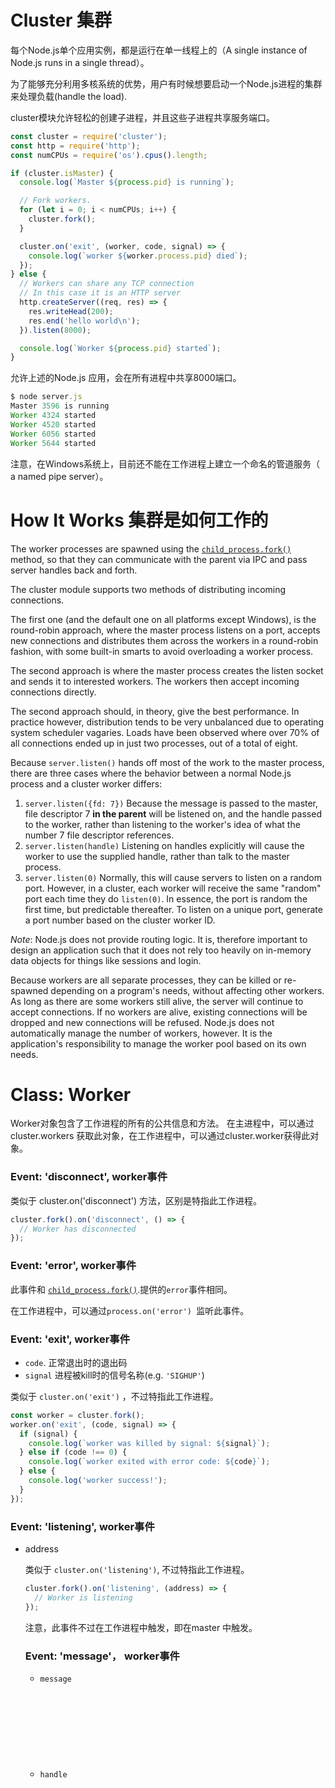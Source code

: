 # Cluster 集群

每个Node.js单个应用实例，都是运行在单一线程上的（A single instance of Node.js runs in a single thread）。

为了能够充分利用多核系统的优势，用户有时候想要启动一个Node.js进程的集群来处理负载(handle the load).

 cluster模块允许轻松的创建子进程，并且这些子进程共享服务端口。

```javascript
const cluster = require('cluster');
const http = require('http');
const numCPUs = require('os').cpus().length;

if (cluster.isMaster) {
  console.log(`Master ${process.pid} is running`);

  // Fork workers.
  for (let i = 0; i < numCPUs; i++) {
    cluster.fork();
  }

  cluster.on('exit', (worker, code, signal) => {
    console.log(`worker ${worker.process.pid} died`);
  });
} else {
  // Workers can share any TCP connection
  // In this case it is an HTTP server
  http.createServer((req, res) => {
    res.writeHead(200);
    res.end('hello world\n');
  }).listen(8000);

  console.log(`Worker ${process.pid} started`);
}
```



允许上述的Node.js 应用，会在所有进程中共享8000端口。

```javascript
$ node server.js
Master 3596 is running
Worker 4324 started
Worker 4520 started
Worker 6056 started
Worker 5644 started
```

注意，在Windows系统上，目前还不能在工作进程上建立一个命名的管道服务（ a named pipe server）。



# How It Works 集群是如何工作的



The worker processes are spawned using the [`child_process.fork()`](https://nodejs.org/dist/latest-v8.x/docs/api/child_process.html#child_process_child_process_fork_modulepath_args_options) method, so that they can communicate with the parent via IPC and pass server handles back and forth.

The cluster module supports two methods of distributing incoming connections.

The first one (and the default one on all platforms except Windows), is the round-robin approach, where the master process listens on a port, accepts new connections and distributes them across the workers in a round-robin fashion, with some built-in smarts to avoid overloading a worker process.

The second approach is where the master process creates the listen socket and sends it to interested workers. The workers then accept incoming connections directly.

The second approach should, in theory, give the best performance. In practice however, distribution tends to be very unbalanced due to operating system scheduler vagaries. Loads have been observed where over 70% of all connections ended up in just two processes, out of a total of eight.

Because `server.listen()` hands off most of the work to the master process, there are three cases where the behavior between a normal Node.js process and a cluster worker differs:



1. `server.listen({fd: 7})` Because the message is passed to the master, file descriptor 7 **in the parent** will be listened on, and the handle passed to the worker, rather than listening to the worker's idea of what the number 7 file descriptor references.
2. `server.listen(handle)` Listening on handles explicitly will cause the worker to use the supplied handle, rather than talk to the master process.
3. `server.listen(0)` Normally, this will cause servers to listen on a random port. However, in a cluster, each worker will receive the same "random" port each time they do `listen(0)`. In essence, the port is random the first time, but predictable thereafter. To listen on a unique port, generate a port number based on the cluster worker ID.



*Note*: Node.js does not provide routing logic. It is, therefore important to design an application such that it does not rely too heavily on in-memory data objects for things like sessions and login.

Because workers are all separate processes, they can be killed or re-spawned depending on a program's needs, without affecting other workers. As long as there are some workers still alive, the server will continue to accept connections. If no workers are alive, existing connections will be dropped and new connections will be refused. Node.js does not automatically manage the number of workers, however. It is the application's responsibility to manage the worker pool based on its own needs.



# Class: Worker

Worker对象包含了工作进程的所有的公共信息和方法。 在主进程中，可以通过cluster.workers 获取此对象，在工作进程中，可以通过cluster.worker获得此对象。



### Event: 'disconnect',   worker事件

类似于 cluster.on('disconnect') 方法，区别是特指此工作进程。

```javascript
cluster.fork().on('disconnect', () => {
  // Worker has disconnected
});
```



### Event: 'error',   worker事件

此事件和 [`child_process.fork()`](https://nodejs.org/dist/latest-v8.x/docs/api/child_process.html#child_process_child_process_fork_modulepath_args_options).提供的`error`事件相同。

在工作进程中，可以通过`process.on('error') `监听此事件。



### Event: 'exit',   worker事件

- `code`<Number>.  正常退出时的退出码
- `signal` <String>  进程被kill时的信号名称(e.g. `'SIGHUP'`)

类似于 `cluster.on('exit')` ，不过特指此工作进程。

```javascript
const worker = cluster.fork();
worker.on('exit', (code, signal) => {
  if (signal) {
    console.log(`worker was killed by signal: ${signal}`);
  } else if (code !== 0) {
    console.log(`worker exited with error code: ${code}`);
  } else {
    console.log('worker success!');
  }
});
```



### Event: 'listening',   worker事件

- address <Object>

类似于 `cluster.on('listening')`, 不过特指此工作进程。



```javascript
cluster.fork().on('listening', (address) => {
  // Worker is listening
});
```

注意，此事件不过在工作进程中触发，即在master 中触发。



### Event: 'message'， worker事件

- `message` <Object>
- `handle` <Object>|<undefined>

类似于 `cluster.on('message')`, 不过特指此工作进程。

在工作进程中，可以使用`process.on('message')` 监听此事件。

参加： [`process` event: `'message'`](https://nodejs.org/dist/latest-v8.x/docs/api/process.html#process_event_message).

如下示例，通过message机制来统计主进程中的请求数。

```javascript
const cluster = require('cluster');
const http = require('http');

if (cluster.isMaster) {

  // Keep track of http requests
  let numReqs = 0;
  setInterval(() => {
    console.log(`numReqs = ${numReqs}`);
  }, 1000);

  // Count requests
  function messageHandler(msg) {
    if (msg.cmd && msg.cmd === 'notifyRequest') {
      numReqs += 1;
    }
  }

  // Start workers and listen for messages containing notifyRequest
  const numCPUs = require('os').cpus().length;
  for (let i = 0; i < numCPUs; i++) {
    cluster.fork();
  }

  for (const id in cluster.workers) {
    cluster.workers[id].on('message', messageHandler);
  }

} else {

  // Worker processes have a http server.
  http.Server((req, res) => {
    res.writeHead(200);
    res.end('hello world\n');

    // notify master about the request
    process.send({ cmd: 'notifyRequest' });
  }).listen(8000);
}
```



###  Event: 'online', worker事件



类似于 `cluster.on('online')` ，不过特指此工作进程。

```javascript
cluster.fork().on('online', () => {
  // Worker is online
});
```

注意，此事件不过在工作进程中触发，即在master 中触发。



### worker.disconnect()

- Returns: <Worker> 返回`worker`.的引用


在工作进程中，调用此函数，会关闭所有的服务(servers) 。当这些服务的`close`事件执行后，会断开IPC 管道(channel).



在主进程中，一个内部的消息会发送到工作进程，使其调用调用自身的`.disconnect()` 方法。

这样， `.exitedAfterDisconnect`  即会设置。



**注意**，当一个服务(server)关闭后，即不会接受新的连接（connections），此时其他正在监听的工作进程可以继续接受连接。



已经存在的连接，可以正常关闭。当所有连接都不存在后，IPC 管道即会关闭，工作进程会优雅地死亡，具体参见： [`server.close()`](https://nodejs.org/dist/latest-v8.x/docs/api/net.html#net_event_close)



以上只会应用于服务端的连接（server connections），对于客户端的连接（client connections ），工作进程不会主动关闭。disconnect 在退出前并不会等待其关闭.



**注意：**在工作进程中，还存在`process.disconnect` 方法，和此方法并不是同一个。参见： [`disconnect`](https://nodejs.org/dist/latest-v8.x/docs/api/child_process.html#child_process_child_disconnect).

因为服务端的连接长期存在，可能会阻塞工作进程的连接。可以通过发送消息的方式，让应用采取一定的动作进行关闭。也可以通过设置一个超时的方式(implement a timeout)，如果一段时间后，`disconnect`事件还没有触发，可以kill掉工作进程。

示例如下：

```javascript
if (cluster.isMaster) {
  const worker = cluster.fork();
  let timeout;

  worker.on('listening', (address) => {
    worker.send('shutdown');
    worker.disconnect();
    timeout = setTimeout(() => {
      worker.kill();
    }, 2000);
  });

  worker.on('disconnect', () => {
    clearTimeout(timeout);
  });

} else if (cluster.isWorker) {
  const net = require('net');
  const server = net.createServer((socket) => {
    // connections never end
  });

  server.listen(8000);

  process.on('message', (msg) => {
    if (msg === 'shutdown') {
      // initiate graceful close of any connections to server
    }
  });
}
```



### worker.exitedAfterDisconnect

- <boolean>

通过调研.kill()或.disconnect()方法，可以设置此值，在此之前，为undefined。

通过**worker.exitedAfterDisconnect**  返回的boolean值，可以区分进程时主动退出还是意外退出。主进程（master）可以据此值选择是否重新创建（respawn） 新的进程。

**示例：**

```javascript
cluster.on('exit', (worker, code, signal) => {
  if (worker.exitedAfterDisconnect === true) {
    console.log('Oh, it was just voluntary – no need to worry');
  }
});

// kill worker
worker.kill();


```



### worker.id

- <Number>

每个新创建的工作进程，都有唯一的id，并存储在worker.id中。

在工作进程的活动时，此id可以作为cluster.workers中的索引。



### worker.isConnected()

当工作进程通过IPC通过连接到主进程是，此函数返回true，否则返回false。

工作进程（worker）在创建后，会连接到主进程（master），当disconnect事件发送后，才会断开连接。



### worker.isDead()

当工作进程被终止时，不管是主动退出，还是通过signal终止，此函数返回true。否则返回false



### worker.kill([signal='SIGTERM'])

- `signal` <String> 发送给工作进程的终止信号的名称。



此方法（函数）会kill工作进程。 在主进程中，通过断开与worker.process的连接，一旦连接断开，通过signal kill工作进程。 在工作进程中，通过断开与管道的连接，可以退出（退出码为0）。

调用此方法后，将会设置`worker.exitedAfterDisconnect`

为了向后兼容，此方法还有一个别名：`worker.destroy()`

注意，在工作进程中，也有一个`process.kill()`方法.



### worker.process

- <ChildProcess>

所有工作进程，底层都是通过`child_process.fork()`创建的，此函数的返回对象即存储在**.process**中，在工作进程中，process是全局对象（master中使用worker.process）。

参见： [Child Process module](https://nodejs.org/dist/latest-v8.x/docs/api/child_process.html#child_process_child_process_fork_modulepath_args_options)

注意：当process的`disconnect`事件发生时，并且worker.exitedAfterDisconnect的值不为true时，工作进程会调用process.exit(0)优雅的退出。 这样可以避免连接意外断开。



### worker.send(message [, sendHandle]，[, callback])

- `message`<Object>
- `sendHandle` <Handle>
- `callback`<Function>
- Returns: Boolean

向工作进程或主进程发送消息，或者发送一个handle(可选的)。

如果是主进程，可以向指定的worker发送消息，等同于 [`ChildProcess.send()`](https://nodejs.org/dist/latest-v8.x/docs/api/child_process.html#child_process_child_send_message_sendhandle_options_callback).

如果是工作进程，可以向master发送消息，等同于`process.send()`.

下面示例中，主进程中向工作进程发送消息，工作进程监听到此消息后，将此消息返回给主进程。



```javascript
if (cluster.isMaster) {
  const worker = cluster.fork();
  worker.send('hi there');

} else if (cluster.isWorker) {
  process.on('message', (msg) => {
    process.send(msg);
  });
}
```



# Event: 'disconnect'，  cluster事件

- worker <cluster.Worker>

 
  **工作进程**的IPC管道断开时触发。当工作进程优雅的退出，被kill，或者手工断开（例如调用 worker.disconnect方法）时发生。

  disconnect和exit事件之间可能会有延迟，这些事件常用来检查进程在清理过程中卡住(stuck:卡住，动不了)，或者是否有长连接。

  ```javascript
  cluster.on('disconnect', (worker) => {
    console.log(`The worker #${worker.id} has disconnected`);
  });
  ```



# Event: 'exit'，  cluster事件

- worker： <cluster.Worker>

- code：正常退出时候的退出码

- signal：进程被killed时候的信号名称（例如：'SIGHUP'）


任何一个工作进程死亡时（例如：kill -9 pid, kill -HUP pid）, 会触发此事件。

可以在回调函数中调用fork()方法重启工作进程。

```javascript
cluster.on('exit', (worker, code, signal) => {
  
  // 当执行kill -9 pid, kill -HUP pid， sinal 为：SIGKILL，SIGHUP
  // 当调用cluster.disconnect()方法是，优雅退出，code为0
  console.log('worker %d died (%s). restarting...',worker.process.pid, signal || code);

  cluster.fork();
});
```

参加：child_process event: 'exit'



# Event: 'fork' , 事件

- worker： <cluster.Worker>


当fork一个新的工作进程时，cluster模块会触发fork事件。 这可以用于记录(log)当前工作经常活动的日志，创建一个自定义超时。

```javascript
const timeouts = [];
function errorMsg() {
  console.error('Something must be wrong with the connection ...');
}

cluster.on('fork', (worker) => {
  //如果2秒之内没有监听到listening事件，提示连接超时。
  timeouts[worker.id] = setTimeout(errorMsg, 2000);
});
cluster.on('listening', (worker, address) => {
  clearTimeout(timeouts[worker.id]);
});
cluster.on('exit', (worker, code, signal) => {
  clearTimeout(timeouts[worker.id]);
  errorMsg();
});
```



# Event: 'listening' ,事件

- `worker` <cluster.Worker>
- `address` <Object>

当在工作进程上调用listen()方法后，listening事件会在服务上(工作进程的)触发，同时主进程的cluster也会触发此事件。

**listening**事件的处理函数有两个参数，`worker`参数包含了工作进程对象，`address`对象包含了如下的连接属性：address，port和addressType。这对于工作进程监听多个地址是非常有用。

示例：

```javascript
cluster.on('listening', (worker, address) => {
  console.log(
    `A worker is now connected to ${address.address}:${address.port}`);
});
```

 `addressType` 的值如下：

- `4` (TCPv4)
- `6` (TCPv6)
- `-1` (unix domain socket)
- `"udp4"` or `"udp6"` (UDP v4 or v6)



# Event: 'message'，事件

- `worker` <cluster.Worker>
- `message` <Object>
- `handle` <Object>|<undefined>



当主进程（master）接收到任何一个工作进程的消息时触发此事件。

参加： [child_process event: 'message'](https://nodejs.org/dist/latest-v8.x/docs/api/child_process.html#child_process_event_message). 

在Node.js v6.0之前，此事件的回调函数只接收`message` 和`handle`两个参数，而不包括`worker`对象，这一点当前文档展示的不一样(contrary to:与…相反)。

如果需要支持老的版本，并且不需要`worder`对象的话, 可以通过检查参数的个数来解决此差异（ work around the discrepancy）。



```javascript
cluster.on('message', (worker, message, handle) => {
  if (arguments.length === 2) {
    handle = message;
    message = worker;
    worker = undefined;
  }
  // ...
});
```



#Event: 'online',事件

- worker： <cluster.Worker>

当fork一个新的工作进程时，该工作进程应该相应一个实时消息（online message）。当master接收到实时消息时，就会触发online事件。online事件与fork事件的区别是，fork事件是工作进程fork时触发，而online事件是工作进程运行时触发。



```javascript
cluster.on('online', (worker) => {
  console.log('Yay, the worker responded after it was forked');
});
```



# Event: 'setup'，事件

- settings <Object>

每次调用setupMaster()方法时，触发此事件。

`settings`对象就是**setupMaster**()方法调用时的`cluster.settings`对象，并且该对象只能用于参考(advisory:咨询，报告)， 因为在单个信号（single tick ?和解 ？)中，**setupMaster**()可以多次调用。

如果对精确性(accuracy)要求高，请使用`cluster.settings`



# cluster.disconnect([callback])

- callback 当所有工作进程断开连接，并且handle都关闭时调用。

可以在 cluster.workers 的每个工作进程中调用`.disconnect()`方法。

当工作进程断开时，所有内部的handle都会关闭，这是如果没有其他的事件等待处理，主进程可以优雅的结束。

此方法可以接受一个可选的回调函数作为参数，当工作进程结束时此回调函数会调用。

#### 此方法只能在主进程中调用。



# cluster.fork([env])



- `env`  以Key/value 的形式为工作进程添加环境变量

- return <cluster.Worker> 返回cluster.Worker


此方法只能在主进程中调用。



# cluster.isMaster

- <boolean>

  如果进程时主进程，则返回true。 这是由 `process.env.NODE_UNIQUE_ID`决定的。 如果`process.env.NODE_UNIQUE_ID` 未定义，则为true



> 译注：process.env.NODE_UNIQUE_ID 是在`cluster.fork()`时添加变量。



# cluster.isWorker

- <boolean>

如果进程不是主进程，则返回true（和cluster.isMaster正好相反）。



# cluster.schedulingPolicy

调度策略，不管是轮询调度的 `cluster.SCHED_RR`，还是由操作系统决定的`cluster.SCHED_NONE`。 

这是一个全局设置，当第一个工作进程被spawned或者调用cluster.setupMaster()时，此设置都会生效。

`SCHED_RR` 是所有操作系统的默认设置，当然除了windows系统。当然，如果libuv 能够有效的分发IOCP handle，并不会产出巨大的性能冲击，windows系统也会变为`SCHED_RR`

`cluster.schedulingPolicy` 可以设置`NODE_CLUSTER_SCHED_POLICY`环境变量。环境变量的有效值包括`rr` 和 `none`。



> 译注：
>
>  linux内核的三种调度方法：
> 1，SCHED_OTHER 分时调度策略，
> 2，SCHED_FIFO实时调度策略，先到先服务
> 3，SCHED_RR实时调度策略，时间片轮转 



# cluster.settings

- Object
  - execArgv：
  - exec：
  - args：
  - silent：
  - stdio：
  - uid：
  - gid：
  - inspectPort：


After calling `.setupMaster()` (or `.fork()`) this settings object will contain the settings, including the default values.

This object is not intended to be changed or set manually.



# cluster.setupMaster([settings])

- settings <Object> 参见： cluster.settings

`setupMaster` 用于改变默认的fork行为。 

一旦调用,  settings 将会传递给`cluster.settings`. 

注意：

- 任何settings 的改变只会影响将要调用的fork()方法，而对当前已经运行的工作进程没有影响。

- 通过`.setupMaster()` 不能设置的唯一属性是传递给fork()的env变量。

-  上述的默认设置只会在第一次调用时生效。 后续调用时，只会使用`cluster.setupMaster()` 

  调用时的当前值。


示例：

```javascript
const cluster = require('cluster');
cluster.setupMaster({
  exec: 'worker.js',
  args: ['--use', 'https'],
  silent: true
});
cluster.fork(); // https worker
cluster.setupMaster({
  exec: 'worker.js',
  args: ['--use', 'http']
});
cluster.fork(); // http worker
```

此方法只能在主进程中调用。


# cluster.worker

- Object

当前工作进程对象的引用。在主进程中无效。

```javascript
const cluster = require('cluster');
const http = require('http');
const numCPUs = require('os').cpus().length;

if (cluster.isMaster) { 
  // Fork workers.
  for (let i = 0; i < numCPUs; i++) {
    const worker = cluster.fork();   
  }
} else {

  http.createServer((req, res) => {
    res.writeHead(200);
    res.end('hello world\n');    
    // console.log(cluster.worker);// Worker{}
    console.log(`I am worker #${cluster.worker.id}`);
  }).listen(8000);
}

// 依次执行四次 curl http://localhost:8000/
// 输出：
I am worker #1
I am worker #4
I am worker #2
I am worker #3

```


# cluster.workers

- Object

cluster.workers 是一个存储活跃的工作进程对象的hash表。hash表使用id字段作为key。有了key，就可以方便的遍历所有的工作进程。cluster.workers  只存在于主进程中。



当工作进程断开连接并退出后（ disconnected *and* exited），工作进程就会从cluster.workers中移除。这两个事件的顺序并不能预先确定，但是，可以确定的是，工作进程从cluster.workers列表的移除是发生在`disconnect  `  或者 `exit`中最后一个触发事件之前的。

```javascript
// Go through all workers
function eachWorker(callback) {
  for (const id in cluster.workers) {
    // id: int, 1,2,3,4
    callback(cluster.workers[id]);
  }
}
eachWorker((worker) => {
  worker.send('big announcement to all workers');
});
```

使用工作进程的id来定位工作进程是最方便的。

```javascript

socket.on('data', (id) => {
  const worker = cluster.workers[id];
});
```

